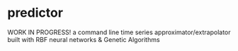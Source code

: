 predictor
=========

WORK IN PROGRESS! a command line time series approximator/extrapolator built with RBF neural networks &amp; Genetic Algorithms
